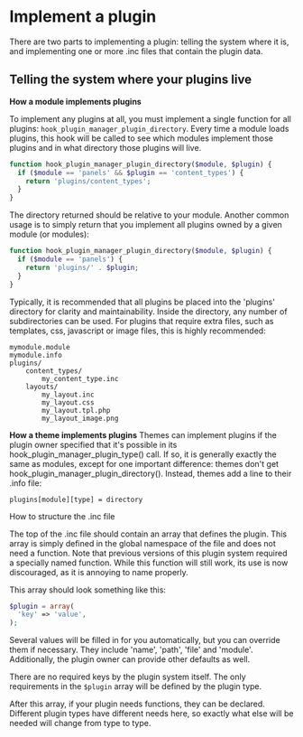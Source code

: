 Implement a plugin
==================

There are two parts to implementing a plugin: telling the system where it is,
and implementing one or more .inc files that contain the plugin data.

Telling the system where your plugins live
------------------------------------------

**How a module implements plugins**

To implement any plugins at all, you must implement a single function for all
plugins: `hook_plugin_manager_plugin_directory`. Every time a module loads plugins, this
hook will be called to see which modules implement those plugins and in what
directory those plugins will live.

```php
function hook_plugin_manager_plugin_directory($module, $plugin) {
  if ($module == 'panels' && $plugin == 'content_types') {
    return 'plugins/content_types';
  }
}
```

The directory returned should be relative to your module. Another common usage
is to simply return that you implement all plugins owned by a given module (or
modules):

```php
function hook_plugin_manager_plugin_directory($module, $plugin) {
  if ($module == 'panels') {
    return 'plugins/' . $plugin;
  }
}
```

Typically, it is recommended that all plugins be placed into the 'plugins'
directory for clarity and maintainability. Inside the directory, any number of
subdirectories can be used. For plugins that require extra files, such as
templates, css, javascript or image files, this is highly recommended:

```
mymodule.module
mymodule.info
plugins/
    content_types/
        my_content_type.inc
    layouts/
        my_layout.inc
        my_layout.css
        my_layout.tpl.php
        my_layout_image.png
```

**How a theme implements plugins**
Themes can implement plugins if the plugin owner specified that it's possible in
its hook_plugin_manager_plugin_type() call. If so, it is generally exactly the same as modules, except for one important difference: themes don't get hook_plugin_manager_plugin_directory(). Instead, themes add a line to their .info file:

```
plugins[module][type] = directory
```

How to structure the .inc file

The top of the .inc file should contain an array that defines the plugin. This array is simply defined in the global namespace of the file and does not need a function. Note that previous versions of this plugin system required a specially named function. While this function will still work, its use is now discouraged, as it is annoying to name properly.

This array should look something like this:

```php
$plugin = array(
  'key' => 'value',
);
```

Several values will be filled in for you automatically, but you can override them if necessary. They include 'name', 'path', 'file' and 'module'. Additionally, the plugin owner can provide other defaults as well.

There are no required keys by the plugin system itself. The only requirements in the `$plugin` array will be defined by the plugin type.

After this array, if your plugin needs functions, they can be declared. Different plugin types have different needs here, so exactly what else will be needed will change from type to type.
